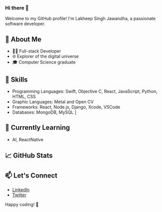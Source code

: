 ### Hi there 👋

<!--
**lakhdeepjawandha/lakhdeepjawandha** is a ✨ _special_ ✨ repository because its `README.md` (this file) appears on your GitHub profile.

Here are some ideas to get you started:

- 🔭 I’m currently working on ...
- 🌱 I’m currently learning ...
- 👯 I’m looking to collaborate on ...
- 🤔 I’m looking for help with ...
- 💬 Ask me about ...
- 📫 How to reach me: ...
- 😄 Pronouns: ...
- ⚡ Fun fact: ...
-->
Welcome to my GitHub profile! I'm Lakheep Singh Jawandha, a passionate software developer.

## 🚀 About Me

- 👨‍💻 Full-stack Developer
- 🌐 Explorer of the digital universe
- 🎓 Computer Science graduate

## 🔧 Skills

- Programming Languages: Swift, Objective C, React, JavaScript, Python, HTML, CSS
- Graphic Languages: Metal and Open CV
- Frameworks: React, Node.js, Django, Xcode, VSCode
- Databases: MongoDB, MySQL
]
## 🌱 Currently Learning

- AI, ReactNative

## 📈 GitHub Stats

<!--[![My GitHub Stats](https://github-readme-stats.vercel.app/api?username=lakhdeepjawandha&show_icons=true&theme=radical)](https://github.com/lakhdeepjawandha)
-->
## 📫 Let's Connect

- [LinkedIn](https://www.linkedin.com/in/lakhdeepsingh)
- [Twitter](https://twitter.com/LakhdeepJawand1)

Happy coding! 🚀
